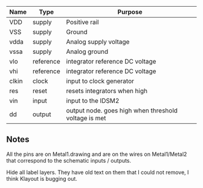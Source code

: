 |Name|Type|Purpose|
|----|----|-------|
|VDD|supply|Positive rail|
|VSS|supply|Ground|
|vdda|supply|Analog supply voltage|
|vssa|supply|Analog ground|
|vlo|reference|integrator reference DC voltage|
|vhi|reference|integrator reference DC voltage|
|clkin|clock|input to clock generator|
|res|reset|resets integrators when high|
|vin|input|input to the IDSM2|
|dd|output|output node. goes high when threshold voltage is met|

## Notes
All the pins are on Metal1.drawing and are on the wires on Metal1/Metal2 that correspond to the schematic inputs / outputs.


Hide all label layers. They have old text on them that I could not remove, I think Klayout is bugging out.

